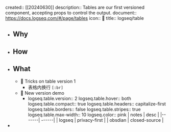 created:: [[20240630]]
description:: Tables are our first versioned component, accepting props to control the output.
document:: https://docs.logseq.com/#/page/tables
icon:: 📝
title::  logseq/table

- ## Why
- ## How
- ## What
  - 🌟 Tricks on table version 1
    - 表格内换行 `[:br]`
  - 🎉 New version demo
    - logseq.table.version:: 2
      logseq.table.hover:: both
      logseq.table.compact:: true
      logseq.table.headers:: capitalize-first
      logseq.table.borders:: false
      logseq.table.stripes:: true
      logseq.table.max-width:: 10
      logseq.color:: pink
      | notes | desc |
      |-------| ------|
      | logseq | privacy-first |
      | obsdian | closed-source |
-